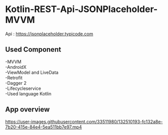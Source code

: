 # Kotlin-REST-Api-JSONPlaceholder-MVVM

Api : https://jsonplaceholder.typicode.com

## Used Component
-MVVM <br/>
-AndroidX <br/>
-ViewModel and LiveData <br/>
-Retrofit <br/>
-Dagger 2 <br/>
-Lifecycleservice <br/>
-Used language Kotlin

## App overview 

https://user-images.githubusercontent.com/33511980/132510193-fc132a8e-7b20-415e-84e4-5ea511bb7e97.mp4

